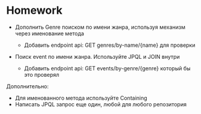 Homework
========

- Дополнить Genre поиском по имени жанра, используя механизм через именование метода
    - Добавить endpoint api: GET genres/by-name/{name} для проверки

- Поиск event по имени жанра. Используйте JPQL и JOIN внутри
    - Добавить endpoint api: GET events/by-genre/{genre} который бы это проверял

Дополнительно:

- Для именованного метода используйте Containing
- Написать JPQL запрос еще один, любой для любого репозитория
